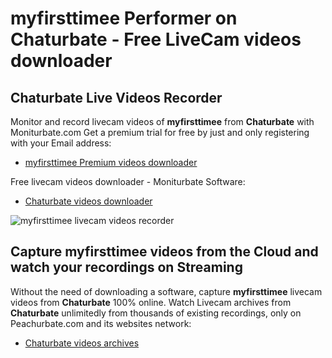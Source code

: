 # myfirsttimee Performer on Chaturbate - Free LiveCam videos downloader

## Chaturbate Live Videos Recorder

Monitor and record livecam videos of **myfirsttimee** from **Chaturbate** with Moniturbate.com
Get a premium trial for free by just and only registering with your Email address:
* [myfirsttimee Premium videos downloader](https://moniturbate.com/request-demo-licence-key.html)

Free livecam videos downloader - Moniturbate Software:
* [Chaturbate videos downloader](https://moniturbate.com/moniturbate-download-software.html)

![myfirsttimee livecam videos recorder](https://peachurnet.com/templates/moniturbate-software.png)


## Capture myfirsttimee videos from the Cloud and watch your recordings on Streaming

Without the need of downloading a software, capture **myfirsttimee** livecam videos from **Chaturbate** 100% online.
Watch Livecam archives from **Chaturbate** unlimitedly from thousands of existing recordings, only on Peachurbate.com and its websites network:
* [Chaturbate videos archives](https://peachurnet.com/)